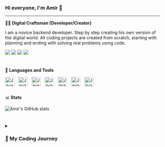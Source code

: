 ### Hi everyone, I'm Amir 👋

---

👨‍💻 **Digital Craftsman (Developer/Creator)**

I am a novice backend developer.  Step by step creating his own version of the digital world. All coding projects are created from scratch, starting with planning and ending with solving real problems using code.

<img src="https://img.shields.io/badge/Gmail-C0C0C0?style=for-the-badge&logo=Gmail&logoColor=FF0000"/>   <img src="https://img.shields.io/badge/Instagram-C0C0C0?style=for-the-badge&logo=Instagram&logoColor=FF1493"/>   <img src="https://img.shields.io/badge/Twitter-C0C0C0?style=for-the-badge&logo=Twitter&logoColor=1E90FF"/>   <img src="https://img.shields.io/badge/Facebook-C0C0C0?style=for-the-badge&logo=Facebook&logoColor=00008B"/>

#

🧰 **Languages and Tools**

<img align="left" alt="Java" width="30px" style="padding-right:10px;" src="https://cdn.jsdelivr.net/gh/devicons/devicon/icons/python/python-original.svg" />
<img align="left" alt="Java" width="30px" style="padding-right:10px;" src="https://cdn.jsdelivr.net/gh/devicons/devicon/icons/django/django-plain.svg" />
<img align="left" alt="Java" width="30px" style="padding-right:10px;" <img src="https://cdn.jsdelivr.net/gh/devicons/devicon/icons/javascript/javascript-original.svg" />
<img align="left" alt="Java" width="30px" style="padding-right:10px;" <img src="https://cdn.jsdelivr.net/gh/devicons/devicon/icons/css3/css3-original.svg" />        
<img align="left" alt="Java" width="30px" style="padding-right:10px;" <img src="https://cdn.jsdelivr.net/gh/devicons/devicon/icons/html5/html5-original.svg" />
<img align="left" alt="Java" width="30px" style="padding-right:10px;" <img src="https://cdn.jsdelivr.net/gh/devicons/devicon/icons/linux/linux-original.svg" />
<img align="left" alt="Java" width="30px" style="padding-right:10px;" <img src="https://cdn.jsdelivr.net/gh/devicons/devicon/icons/github/github-original.svg" />
<br />
          
#

📊 **Stats**

![Amir's GitHub stats](https://github-readme-stats.vercel.app/api?username=liloksi&show_icons=true&theme=gruvbox)

#

<details>
<summary><h3>🚀 My Coding Journey<h3></summary>

I started my coding career as a naive computer science student with a passion to learn everything possible about this programming world - code, games, theory. I went to programming courses in order to increase my knowledge. During the courses, I started studying with Python. Also, without wasting time, I myself am studying Blockchain development with the dream of creating my own Blockchain, and developing it to a global scale.





          
